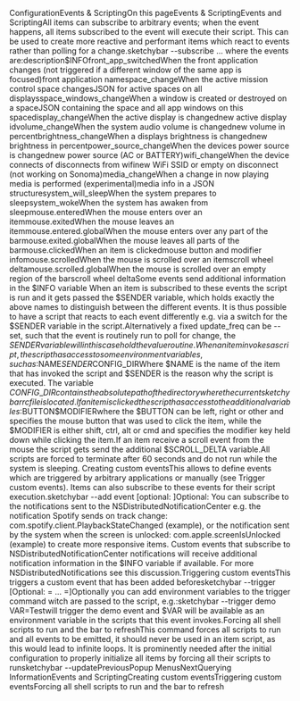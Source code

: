 ConfigurationEvents & ScriptingOn this pageEvents & ScriptingEvents and Scripting​All items can subscribe to arbitrary events; when the event happens,
all items subscribed to the event will execute their script.
This can be used to create more reactive and performant items which react to
events rather than polling for a change.sketchybar --subscribe   ... where the events are:description$INFOfront\_app\_switchedWhen the front application changes (not triggered if a different window of the same app is focused)front application namespace\_changeWhen the active mission control space changesJSON for active spaces on all displaysspace\_windows\_changeWhen a window is created or destroyed on a spaceJSON containing the space and all app windows on this spacedisplay\_changeWhen the active display is changednew active display idvolume\_changeWhen the system audio volume is changednew volume in percentbrightness\_changeWhen a displays brightness is changednew brightness in percentpower\_source\_changeWhen the devices power source is changednew power source (AC or BATTERY)wifi\_changeWhen the device connects of disconnects from wifinew WiFi SSID or empty on disconnect (not working on Sonoma)media\_changeWhen a change in now playing media is performed (experimental)media info in a JSON structuresystem\_will\_sleepWhen the system prepares to sleepsystem\_wokeWhen the system has awaken from sleepmouse.enteredWhen the mouse enters over an itemmouse.exitedWhen the mouse leaves an itemmouse.entered.globalWhen the mouse enters over any part of the barmouse.exited.globalWhen the mouse leaves all parts of the barmouse.clickedWhen an item is clickedmouse button and modifier infomouse.scrolledWhen the mouse is scrolled over an itemscroll wheel deltamouse.scrolled.globalWhen the mouse is scrolled over an empty region of the barscroll wheel deltaSome events send additional information in the $INFO variable
When an item is subscribed to these events the script is run and it gets passed the $SENDER variable, which holds exactly the above names to distinguish between the different events.
It is thus possible to have a script that reacts to each event differently e.g. via a switch for the $SENDER variable in the script.Alternatively a fixed update\_freq can be --set, such that the event is routinely run to poll for change, the $SENDER variable will in this case hold the value routine.When an item invokes a script, the script has access to some environment variables, such as:$NAME$SENDER$CONFIG\_DIRWhere $NAME is the name of the item that has invoked the script and $SENDER is the reason why the script is executed.
The variable $CONFIG\_DIR contains the absolute path of the directory where the current sketchybarrc file is located.If an item is clicked the script has access to the additional variables:$BUTTON$MODIFIERwhere the $BUTTON can be left, right or other and specifies the mouse button that was used to click the item, while the $MODIFIER is either shift, ctrl, alt or cmd and
specifies the modifier key held down while clicking the item.If an item receive a scroll event from the mouse the script gets send the additional $SCROLL\_DELTA variable.All scripts are forced to terminate after 60 seconds and do not run while the system is sleeping. Creating custom events​This allows to define events which are triggered by arbitrary applications or manually (see Trigger custom events).
Items can also subscribe to these events for their script execution.sketchybar --add event  [optional: ]Optional: You can subscribe to the notifications sent to the NSDistributedNotificationCenter e.g.
the notification Spotify sends on track change:
com.spotify.client.PlaybackStateChanged (example), or the
notification sent by the system when the screen is unlocked:
com.apple.screenIsUnlocked (example)
to create more responsive items.
Custom events that subscribe to NSDistributedNotificationCenter notifications
will receive additional notification information in the $INFO variable if available.
For more NSDistributedNotifications see this discussion.Triggering custom events​This triggers a custom event that has been added beforesketchybar --trigger  [Optional: = ... =]Optionally you can add environment variables to the trigger command witch are passed to the script, e.g.:sketchybar --trigger demo VAR=Testwill trigger the demo event and $VAR will be available as an environment variable in the scripts that this event invokes.Forcing all shell scripts to run and the bar to refresh​This command forces all scripts to run and all events to be emitted, it should
never be used in an item script, as this would lead to infinite loops. It
is prominently needed after the initial configuration to properly initialize
all items by forcing all their scripts to runsketchybar --updatePreviousPopup MenusNextQuerying InformationEvents and ScriptingCreating custom eventsTriggering custom eventsForcing all shell scripts to run and the bar to refresh
